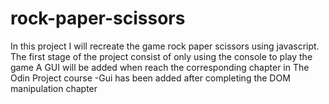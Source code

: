 # rock-paper-scissors
In this project I will recreate the game rock paper scissors using javascript.
The first stage of the project consist of only using the console to play the game
A GUI will be added when reach the corresponding chapter in The Odin Project course
-Gui has been added after completing the DOM manipulation chapter